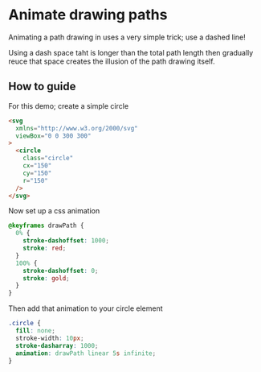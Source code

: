 # Animate drawing paths

Animating a path drawing in uses a very simple trick; use a dashed line!

Using a dash space taht is longer than the total path length then gradually reuce that space creates the illusion of the path drawing itself. 

## How to guide

For this demo; create a simple circle

```html
<svg
  xmlns="http://www.w3.org/2000/svg"
  viewBox="0 0 300 300"
>
  <circle
    class="circle"
    cx="150"
    cy="150"
    r="150"
  />
</svg>
```

Now set up a css animation

``` css
@keyframes drawPath {
  0% {
    stroke-dashoffset: 1000;
    stroke: red;
  }
  100% {
    stroke-dashoffset: 0;
    stroke: gold;
  }
}
```

Then add that animation to your circle element

```css
.circle {
  fill: none;
  stroke-width: 10px;
  stroke-dasharray: 1000;
  animation: drawPath linear 5s infinite;
}
```







